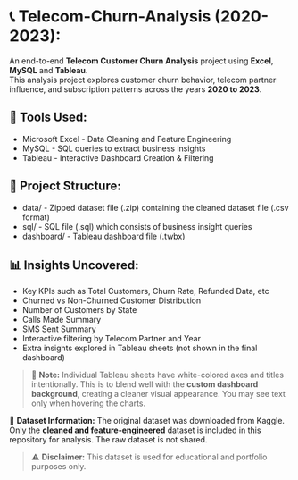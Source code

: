 # 📞 Telecom-Churn-Analysis (2020-2023):
An end-to-end **Telecom Customer Churn Analysis** project using **Excel**, **MySQL** and **Tableau**.  
This analysis project explores customer churn behavior, telecom partner influence, and subscription patterns across the years **2020 to 2023**.

## 🔧 Tools Used:
- Microsoft Excel - Data Cleaning and Feature Engineering
- MySQL - SQL queries to extract business insights 
- Tableau - Interactive Dashboard Creation & Filtering

## 📂 Project Structure:
- data/ - Zipped dataset file (.zip) containing the cleaned dataset file (.csv format)
- sql/ - SQL file (.sql) which consists of business insight queries  
- dashboard/ - Tableau dashboard file (.twbx)

## 📊 Insights Uncovered:
- Key KPIs such as Total Customers, Churn Rate, Refunded Data, etc
- Churned vs Non-Churned Customer Distribution
- Number of Customers by State
- Calls Made Summary
- SMS Sent Summary
- Interactive filtering by Telecom Partner and Year
- Extra insights explored in Tableau sheets (not shown in the final dashboard)

> 🧩 **Note:** Individual Tableau sheets have white-colored axes and titles intentionally. 
This is to blend well with the **custom dashboard background**, creating a cleaner visual appearance. You may see text only when hovering the charts.

📁 **Dataset Information:** 
The original dataset was downloaded from Kaggle.  
Only the **cleaned and feature-engineered** dataset is included in this repository for analysis. The raw dataset is not shared.

> ⚠️ **Disclaimer:** This dataset is used for educational and portfolio purposes only.
